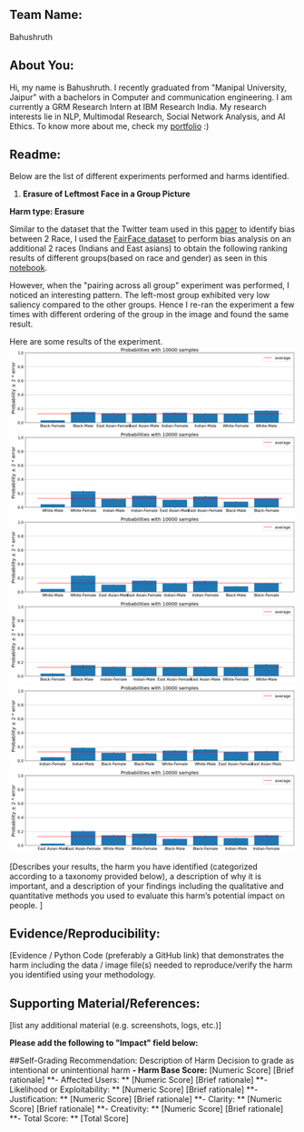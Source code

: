 ## Team Name: 
Bahushruth

## About You:
Hi, my name is Bahushruth. I recently graduated from "Manipal University, Jaipur" with a bachelors in Computer and communication engineering. I am currently a GRM Research Intern at IBM Research India. My research interests lie in NLP, Multimodal Research, Social Network Analysis, and AI Ethics. To know more about me, check my [portfolio](https://bahushruth.in) :)

## Readme:
Below are the list of different experiments performed and harms identified. 


1. **Erasure of Leftmost Face in a Group Picture** 

**Harm type: Erasure**

Similar to the dataset that the Twitter team used in this [paper](https://arxiv.org/abs/2105.08667) to identify bias between 2 Race, I used the [FairFace dataset](https://github.com/joojs/fairface) to perform bias analysis on an additional 2 races (Indians and East asians) to obtain the following ranking results of different groups(based on race and gender) as seen in this [notebook](https://github.com/PotatoSpudowski/twitter-image-crop-analysis/blob/main/notebooks/Demographic-Bias-Analysis-FairFace.ipynb). 

However, when the "pairing across all group" experiment was performed, I noticed an interesting pattern. The left-most group exhibited very low saliency compared to the other groups. Hence I re-ran the experiment a few times with different ordering of the group in the image and found the same result.

Here are some results of the experiment.
![h11](https://github.com/PotatoSpudowski/twitter-image-crop-analysis/blob/main/images/harm1-1.png)
![h12](https://github.com/PotatoSpudowski/twitter-image-crop-analysis/blob/main/images/harm1-2.png)
![h13](https://github.com/PotatoSpudowski/twitter-image-crop-analysis/blob/main/images/harm1-3.png)
![h14](https://github.com/PotatoSpudowski/twitter-image-crop-analysis/blob/main/images/harm1-4.png)
![h15](https://github.com/PotatoSpudowski/twitter-image-crop-analysis/blob/main/images/harm1-5.png)
![h16](https://github.com/PotatoSpudowski/twitter-image-crop-analysis/blob/main/images/harm1-6.png)

[Describes your results, the harm you have identified (categorized according to a taxonomy provided below), a description of why it is important, and a description of your findings including the qualitative and quantitative methods you used to evaluate this harm’s potential impact on people. ]

## Evidence/Reproducibility:
[Evidence / Python Code (preferably a GitHub link) that demonstrates the harm including the data / image file(s) needed to reproduce/verify the harm you identified using your methodology.

## Supporting Material/References:
[list any additional material (e.g. screenshots, logs, etc.)]

**Please add the following to "Impact" field below:**

##Self-Grading Recommendation: 
Description of Harm
Decision to grade as intentional or unintentional harm
**- Harm Base Score:** [Numeric Score]  [Brief rationale]
**- Affected Users: ** [Numeric Score]  [Brief rationale]
**- Likelihood or Exploitability: ** [Numeric Score]  [Brief rationale]
**- Justification: ** [Numeric Score]  [Brief rationale]
**- Clarity: ** [Numeric Score]  [Brief rationale]
**- Creativity: ** [Numeric Score]  [Brief rationale]
**- Total Score: ** [Total Score]

